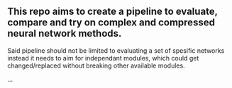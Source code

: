 ## This repo aims to create a pipeline to evaluate, compare and try on complex and compressed neural network methods.

Said pipeline should not be limited to evaluating a set of spesific networks instead it needs to aim for independant modules,
which could get changed/replaced without breaking other available modules.

...
